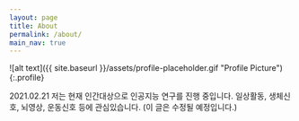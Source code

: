 ```yaml
---
layout: page
title: About
permalink: /about/
main_nav: true
---
```


![alt text]({{ site.baseurl }}/assets/profile-placeholder.gif "Profile Picture"){:.profile}

2021.02.21 저는 현재 인간대상으로 인공지능 연구를 진행 중입니다. 일상활동, 생체신호, 뇌영상, 운동신호 등에 관심있습니다.
(이 글은 수정될 예정입니다.)
